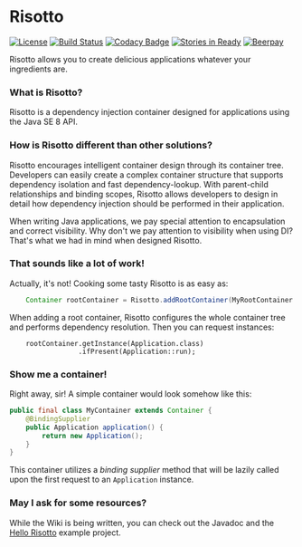 # Risotto
[![License](https://img.shields.io/badge/license-Apache%202.0-blue.svg)](https://github.com/battila7/risotto/blob/master/LICENSE)
[![Build Status](https://travis-ci.org/battila7/risotto.svg?branch=master)](https://travis-ci.org/battila7/risotto)
[![Codacy Badge](https://api.codacy.com/project/badge/Grade/e5d73d8dcd744407ac39a7ed53e72deb)](https://www.codacy.com/app/bagossyattila_2/risotto?utm_source=github.com&amp;utm_medium=referral&amp;utm_content=battila7/risotto&amp;utm_campaign=Badge_Grade)
[![Stories in Ready](https://badge.waffle.io/battila7/risotto.png?label=in%20progress&title=Ready)](https://waffle.io/battila7/risotto)
[![Beerpay](https://beerpay.io/battila7/risotto/badge.svg)](https://beerpay.io/battila7/risotto)

Risotto allows you to create delicious applications whatever your ingredients are.

### What is Risotto?

Risotto is a dependency injection container designed for applications using the Java SE 8 API.

### How is Risotto different than other solutions?

Risotto encourages intelligent container design through its container tree. Developers can easily create a complex container structure that supports dependency isolation and fast dependency-lookup. With parent-child relationships and binding scopes, Risotto allows developers to design in detail how dependency injection should be performed in their application.

When writing Java applications, we pay special attention to encapsulation and correct visibility. Why don't we pay attention to visibility when using DI? That's what we had in mind when designed Risotto. 

### That sounds like a lot of work!

Actually, it's not! Cooking some tasty Risotto is as easy as:

~~~~Java
    Container rootContainer = Risotto.addRootContainer(MyRootContainer.class);
~~~~

When adding a root container, Risotto configures the whole container tree and performs dependency resolution. Then you can request instances:

~~~~
    rootContainer.getInstance(Application.class)
                 .ifPresent(Application::run);
~~~~

### Show me a container!

Right away, sir! A simple container would look somehow like this:

~~~~Java
public final class MyContainer extends Container {
    @BindingSupplier
    public Application application() {
        return new Application();
    }
}
~~~~

This container utilizes a *binding supplier* method that will be lazily called upon the first request to an `Application` instance.

### May I ask for some resources?

While the Wiki is being written, you can check out the Javadoc and the [Hello Risotto](https://github.com/battila7/hello-risotto) example project.
